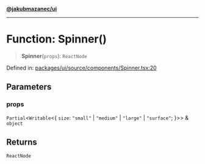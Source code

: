 [**@jakubmazanec/ui**](../README.md)

---

# Function: Spinner()

> **Spinner**(`props`): `ReactNode`

Defined in:
[packages/ui/source/components/Spinner.tsx:20](https://github.com/jakubmazanec/tools/blob/0373298af23ca7b778987184cd6fcccd21ae54be/packages/ui/source/components/Spinner.tsx#L20)

## Parameters

### props

`Partial`\<`Writable`\<\{ `size`: `"small"` \| `"medium"` \| `"large"` \| `"surface"`; \}\>\> &
`object`

## Returns

`ReactNode`
